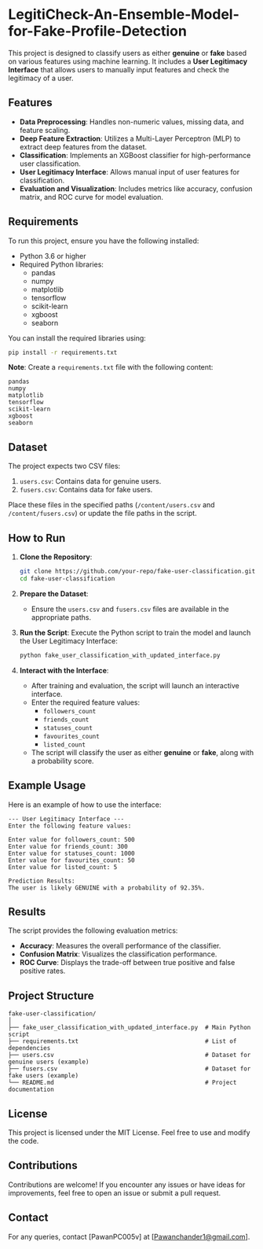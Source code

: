 # LegitiCheck-An-Ensemble-Model-for-Fake-Profile-Detection

This project is designed to classify users as either **genuine** or **fake** based on various features using machine learning. It includes a **User Legitimacy Interface** that allows users to manually input features and check the legitimacy of a user.

## Features
- **Data Preprocessing**: Handles non-numeric values, missing data, and feature scaling.
- **Deep Feature Extraction**: Utilizes a Multi-Layer Perceptron (MLP) to extract deep features from the dataset.
- **Classification**: Implements an XGBoost classifier for high-performance user classification.
- **User Legitimacy Interface**: Allows manual input of user features for classification.
- **Evaluation and Visualization**: Includes metrics like accuracy, confusion matrix, and ROC curve for model evaluation.

## Requirements
To run this project, ensure you have the following installed:
- Python 3.6 or higher
- Required Python libraries:
  - pandas
  - numpy
  - matplotlib
  - tensorflow
  - scikit-learn
  - xgboost
  - seaborn

You can install the required libraries using:
```bash
pip install -r requirements.txt
```

**Note**: Create a `requirements.txt` file with the following content:
```
pandas
numpy
matplotlib
tensorflow
scikit-learn
xgboost
seaborn
```

## Dataset
The project expects two CSV files:
1. `users.csv`: Contains data for genuine users.
2. `fusers.csv`: Contains data for fake users.

Place these files in the specified paths (`/content/users.csv` and `/content/fusers.csv`) or update the file paths in the script.

## How to Run
1. **Clone the Repository**:
   ```bash
   git clone https://github.com/your-repo/fake-user-classification.git
   cd fake-user-classification
   ```

2. **Prepare the Dataset**:
   - Ensure the `users.csv` and `fusers.csv` files are available in the appropriate paths.

3. **Run the Script**:
   Execute the Python script to train the model and launch the User Legitimacy Interface:
   ```bash
   python fake_user_classification_with_updated_interface.py
   ```

4. **Interact with the Interface**:
   - After training and evaluation, the script will launch an interactive interface.
   - Enter the required feature values:
     - `followers_count`
     - `friends_count`
     - `statuses_count`
     - `favourites_count`
     - `listed_count`
   - The script will classify the user as either **genuine** or **fake**, along with a probability score.

## Example Usage
Here is an example of how to use the interface:
```
--- User Legitimacy Interface ---
Enter the following feature values:

Enter value for followers_count: 500
Enter value for friends_count: 300
Enter value for statuses_count: 1000
Enter value for favourites_count: 50
Enter value for listed_count: 5

Prediction Results:
The user is likely GENUINE with a probability of 92.35%.
```

## Results
The script provides the following evaluation metrics:
- **Accuracy**: Measures the overall performance of the classifier.
- **Confusion Matrix**: Visualizes the classification performance.
- **ROC Curve**: Displays the trade-off between true positive and false positive rates.

## Project Structure
```
fake-user-classification/
│
├── fake_user_classification_with_updated_interface.py  # Main Python script
├── requirements.txt                                    # List of dependencies
├── users.csv                                           # Dataset for genuine users (example)
├── fusers.csv                                          # Dataset for fake users (example)
└── README.md                                           # Project documentation
```

## License
This project is licensed under the MIT License. Feel free to use and modify the code.

## Contributions
Contributions are welcome! If you encounter any issues or have ideas for improvements, feel free to open an issue or submit a pull request.

## Contact
For any queries, contact [PawanPC005v] at [Pawanchander1@gmail.com].
